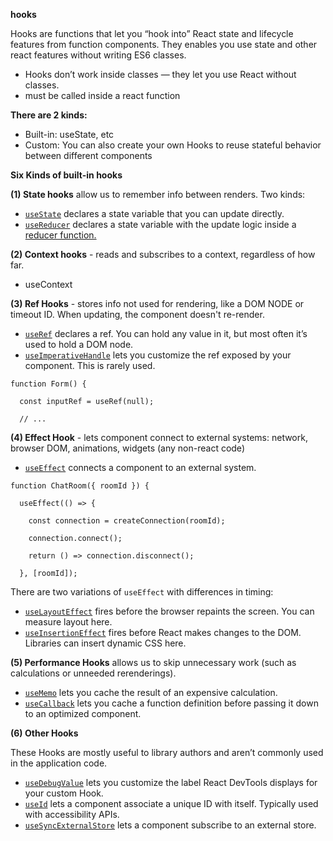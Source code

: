 **hooks**

Hooks are functions that let you “hook into” React state and lifecycle features from function components.  They enables you use state and other react features without writing ES6 classes.

- Hooks don’t work inside classes — they let you use React without classes.
- must be called inside a react function

**There are 2 kinds:**

- Built-in: useState, etc
- Custom: You can also create your own Hooks to reuse stateful behavior between different components

**Six Kinds of built-in hooks**

**(1) State hooks** allow us to remember info between renders.  Two kinds: 

- [`useState`](https://beta.reactjs.org/apis/react/useState) declares a state variable that you can update directly.
- [`useReducer`](https://beta.reactjs.org/apis/react/useReducer) declares a state variable with the update logic inside a [reducer function.](https://beta.reactjs.org/learn/extracting-state-logic-into-a-reducer)



**(2) Context hooks** - reads and subscribes to a context, regardless of how far. 

- useContext



**(3) Ref Hooks** - stores info not used for rendering, like a DOM NODE or timeout ID.  When updating, the component doesn't re-render.  

- [`useRef`](https://beta.reactjs.org/apis/react/useRef) declares a ref. You can hold any value in it, but most often it’s used to hold a DOM node.
- [`useImperativeHandle`](https://beta.reactjs.org/apis/react/useImperativeHandle) lets you customize the ref exposed by your component. This is rarely used.

```
function Form() {

  const inputRef = useRef(null);

  // ...
```

**(4) Effect Hook** - lets component connect to external systems: network, browser DOM, animations, widgets (any non-react code)

- [`useEffect`](https://beta.reactjs.org/apis/react/useEffect) connects a component to an external system.

```
function ChatRoom({ roomId }) {

  useEffect(() => {

    const connection = createConnection(roomId);

    connection.connect();

    return () => connection.disconnect();

  }, [roomId]);
```

There are two variations of `useEffect` with differences in timing:

- [`useLayoutEffect`](https://beta.reactjs.org/apis/react/useLayoutEffect) fires before the browser repaints the screen. You can measure layout here.
- [`useInsertionEffect`](https://beta.reactjs.org/apis/react/useInsertionEffect) fires before React makes changes to the DOM. Libraries can insert dynamic CSS here.

**(5) Performance Hooks** allows us to skip unnecessary work (such as calculations or unneeded rerenderings).

- [`useMemo`](https://beta.reactjs.org/apis/react/useMemo) lets you cache the result of an expensive calculation.
- [`useCallback`](https://beta.reactjs.org/apis/react/useCallback) lets you cache a function definition before passing it down to an optimized component.

**(6) Other Hooks** 

These Hooks are mostly useful to library authors and aren’t commonly used in the application code.

- [`useDebugValue`](https://beta.reactjs.org/apis/react/useDebugValue) lets you customize the label React DevTools displays for your custom Hook.
- [`useId`](https://beta.reactjs.org/apis/react/useId) lets a component associate a unique ID with itself. Typically used with accessibility APIs.
- [`useSyncExternalStore`](https://beta.reactjs.org/apis/react/useSyncExternalStore) lets a component subscribe to an external store.